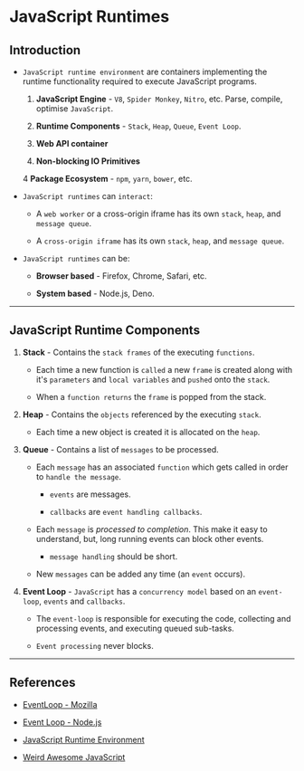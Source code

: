 # JavaScript Runtimes

## Introduction

* `JavaScript runtime environment` are containers implementing the runtime functionality required to execute JavaScript programs.

    1. __JavaScript Engine__ - `V8`, `Spider Monkey`, `Nitro`, etc. Parse, compile, optimise `JavaScript`.

    2. __Runtime Components__ - `Stack`, `Heap`, `Queue`, `Event Loop`.

    2. __Web API container__

    3. __Non-blocking IO Primitives__

    4 __Package Ecosystem__ - `npm`, `yarn`, `bower`, etc.

* `JavaScript runtimes` can `interact`:

    * A `web worker` or a cross-origin iframe has its own `stack`, `heap`, and `message queue`.

    * A `cross-origin iframe` has its own `stack`, `heap`, and `message queue`.

* `JavaScript runtimes` can be:

    * __Browser based__ - Firefox, Chrome, Safari, etc.

    * __System based__ - Node.js, Deno.

---

## JavaScript Runtime Components

1. __Stack__ - Contains the `stack frames` of the executing `functions`.

    * Each time a new function is `called` a new `frame` is created along with it's `parameters` and `local variables` and `pushed` onto the `stack`.

    * When a `function returns` the `frame` is popped from the stack.

2. __Heap__ - Contains the `objects` referenced by the executing `stack`.

    * Each time a new object is created it is allocated on the `heap`.

3. __Queue__ - Contains a list of `messages` to be processed. 

    * Each `message` has an associated `function` which gets called in order to `handle the message`.

        * `events` are messages.

        * `callbacks` are `event handling callbacks`.
    
    * Each `message` is _processed to completion_. This make it easy to understand, but, long running events can block other events.

        * `message handling` should be short.
    
    * New `messages` can be added any time (an `event` occurs).

5. __Event Loop__ - `JavaScript` has a `concurrency model` based on an `event-loop`, `events` and `callbacks`.

    * The `event-loop` is responsible for executing the code, collecting and processing events, and executing queued sub-tasks.

    * `Event processing` never blocks.

---

## References

* [EventLoop - Mozilla](https://developer.mozilla.org/en-US/docs/Web/JavaScript/EventLoop)

* [Event Loop - Node.js](https://nodejs.org/en/docs/guides/event-loop-timers-and-nexttick/#what-is-the-event-loop)

* [JavaScript Runtime Environment](https://medium.com/@olinations/the-javascript-runtime-environment-d58fa2e60dd0)

* [Weird Awesome JavaScript](https://aseemrb.me/posts/weird-awesome-javascript/)